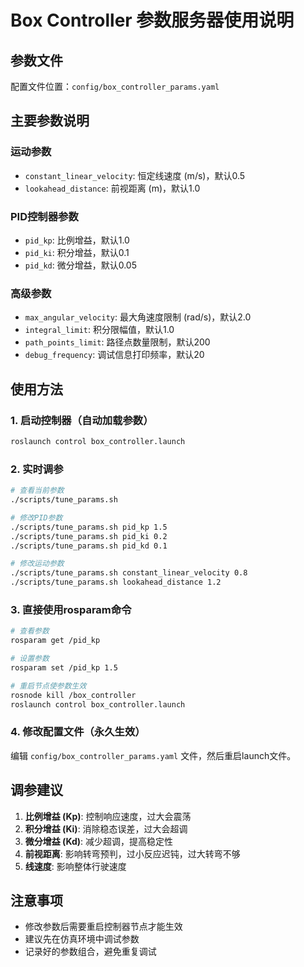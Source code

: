 # Box Controller 参数服务器使用说明

## 参数文件
配置文件位置：`config/box_controller_params.yaml`

## 主要参数说明

### 运动参数
- `constant_linear_velocity`: 恒定线速度 (m/s)，默认0.5
- `lookahead_distance`: 前视距离 (m)，默认1.0

### PID控制器参数
- `pid_kp`: 比例增益，默认1.0
- `pid_ki`: 积分增益，默认0.1  
- `pid_kd`: 微分增益，默认0.05

### 高级参数
- `max_angular_velocity`: 最大角速度限制 (rad/s)，默认2.0
- `integral_limit`: 积分限幅值，默认1.0
- `path_points_limit`: 路径点数量限制，默认200
- `debug_frequency`: 调试信息打印频率，默认20

## 使用方法

### 1. 启动控制器（自动加载参数）
```bash
roslaunch control box_controller.launch
```

### 2. 实时调参
```bash
# 查看当前参数
./scripts/tune_params.sh

# 修改PID参数
./scripts/tune_params.sh pid_kp 1.5
./scripts/tune_params.sh pid_ki 0.2
./scripts/tune_params.sh pid_kd 0.1

# 修改运动参数
./scripts/tune_params.sh constant_linear_velocity 0.8
./scripts/tune_params.sh lookahead_distance 1.2
```

### 3. 直接使用rosparam命令
```bash
# 查看参数
rosparam get /pid_kp

# 设置参数
rosparam set /pid_kp 1.5

# 重启节点使参数生效
rosnode kill /box_controller
roslaunch control box_controller.launch
```

### 4. 修改配置文件（永久生效）
编辑 `config/box_controller_params.yaml` 文件，然后重启launch文件。

## 调参建议

1. **比例增益 (Kp)**: 控制响应速度，过大会震荡
2. **积分增益 (Ki)**: 消除稳态误差，过大会超调
3. **微分增益 (Kd)**: 减少超调，提高稳定性
4. **前视距离**: 影响转弯预判，过小反应迟钝，过大转弯不够
5. **线速度**: 影响整体行驶速度

## 注意事项
- 修改参数后需要重启控制器节点才能生效
- 建议先在仿真环境中调试参数
- 记录好的参数组合，避免重复调试
